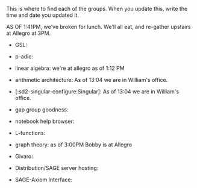This is where to find each of the groups. When you update this, write the time and date you updated it.

AS OF 1:41PM, we've broken for lunch. We'll all eat, and re-gather upstairs at Allegro at 3PM.

 * GSL:

 * p-adic:

 * linear algebra: we're at allegro as of 1:12 PM

 * arithmetic architecture: As of 13:04 we are in William's office.

 * [:sd2-singular-configure:Singular]: As of 13:04 we are in William's office.

 * gap group goodness:

 * notebook help browser:

 * L-functions:

 * graph theory: as of 3:00PM Bobby is at Allegro

 * Givaro:

 * Distribution/SAGE server hosting:

 * SAGE-Axiom Interface:
